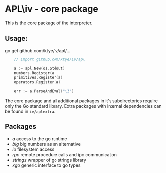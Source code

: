 # APL\iv - core package

This is the core package of the interpreter.

## Usage:

go get github.com/ktye/iv/apl/...

```go
	// import github.com/ktye/iv/apl

	a := apl.New(os.Stdout)
	numbers.Register(a)
	primitives.Register(a)
	operators.Register(a)

	err := a.ParseAndEval("⍳3")
```

The core package and all additional packages in it's subdirectories require only the Go standard library.
Extra packages with internal dependencies can be found in `iv/aplextra`.

## Packages
- *a* access to the go runtime
- *big* big numbers as an alternative
- *io* filesystem access
- *rpc* remote procedure calls and ipc communication
- *strings* wrapper of go strings library
- *xgo* generic interface to go types
